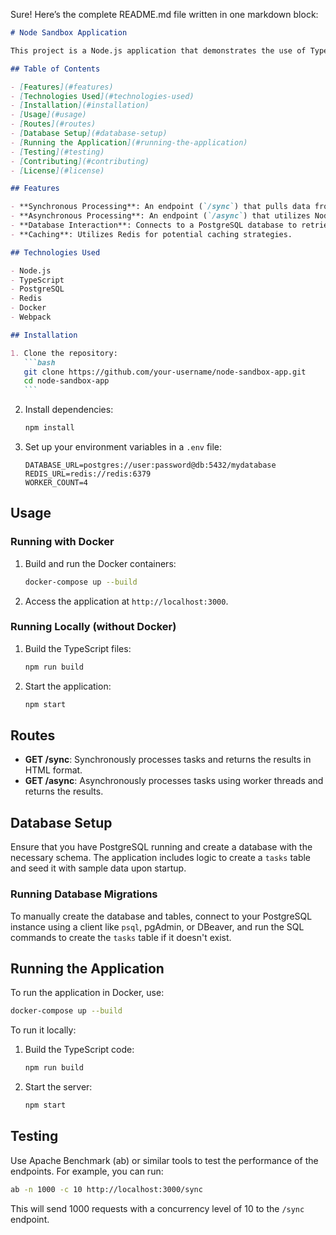 Sure! Here’s the complete README.md file written in one markdown block:

````markdown
# Node Sandbox Application

This project is a Node.js application that demonstrates the use of TypeScript, PostgreSQL, Redis, and worker threads for asynchronous processing of CPU-intensive tasks. It includes routes for both synchronous and asynchronous processing of data retrieved from a PostgreSQL database.

## Table of Contents

- [Features](#features)
- [Technologies Used](#technologies-used)
- [Installation](#installation)
- [Usage](#usage)
- [Routes](#routes)
- [Database Setup](#database-setup)
- [Running the Application](#running-the-application)
- [Testing](#testing)
- [Contributing](#contributing)
- [License](#license)

## Features

- **Synchronous Processing**: An endpoint (`/sync`) that pulls data from the database and performs CPU-intensive calculations (factorials) synchronously.
- **Asynchronous Processing**: An endpoint (`/async`) that utilizes Node.js worker threads to handle calculations asynchronously.
- **Database Interaction**: Connects to a PostgreSQL database to retrieve and store task data.
- **Caching**: Utilizes Redis for potential caching strategies.

## Technologies Used

- Node.js
- TypeScript
- PostgreSQL
- Redis
- Docker
- Webpack

## Installation

1. Clone the repository:
   ```bash
   git clone https://github.com/your-username/node-sandbox-app.git
   cd node-sandbox-app
   ```
````

2. Install dependencies:

   ```bash
   npm install
   ```

3. Set up your environment variables in a `.env` file:
   ```env
   DATABASE_URL=postgres://user:password@db:5432/mydatabase
   REDIS_URL=redis://redis:6379
   WORKER_COUNT=4
   ```

## Usage

### Running with Docker

1. Build and run the Docker containers:

   ```bash
   docker-compose up --build
   ```

2. Access the application at `http://localhost:3000`.

### Running Locally (without Docker)

1. Build the TypeScript files:

   ```bash
   npm run build
   ```

2. Start the application:
   ```bash
   npm start
   ```

## Routes

- **GET /sync**: Synchronously processes tasks and returns the results in HTML format.
- **GET /async**: Asynchronously processes tasks using worker threads and returns the results.

## Database Setup

Ensure that you have PostgreSQL running and create a database with the necessary schema. The application includes logic to create a `tasks` table and seed it with sample data upon startup.

### Running Database Migrations

To manually create the database and tables, connect to your PostgreSQL instance using a client like `psql`, pgAdmin, or DBeaver, and run the SQL commands to create the `tasks` table if it doesn't exist.

## Running the Application

To run the application in Docker, use:

```bash
docker-compose up --build
```

To run it locally:

1. Build the TypeScript code:
   ```bash
   npm run build
   ```
2. Start the server:
   ```bash
   npm start
   ```

## Testing

Use Apache Benchmark (ab) or similar tools to test the performance of the endpoints. For example, you can run:

```bash
ab -n 1000 -c 10 http://localhost:3000/sync
```

This will send 1000 requests with a concurrency level of 10 to the `/sync` endpoint.
